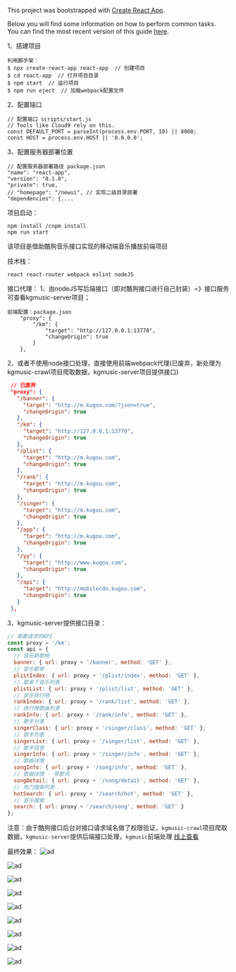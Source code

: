 This project was bootstrapped with [Create React App](https://github.com/facebook/create-react-app).

Below you will find some information on how to perform common tasks.<br>
You can find the most recent version of this guide [here](https://github.com/facebook/create-react-app/blob/master/packages/react-scripts/template/README.md).

1、搭建项目

    利用脚手架：
    $ npx create-react-app react-app  // 创建项目
    $ cd react-app  // 打开项目目录
    $ npm start  // 运行项目
    $ npm run eject  // 加载webpack配置文件

2、配置端口

    // 配置端口 scripts/start.js
    // Tools like Cloud9 rely on this.
    const DEFAULT_PORT = parseInt(process.env.PORT, 10) || 8008;
    const HOST = process.env.HOST || '0.0.0.0';   

3、配置服务器部署位置

    // 配置服务器部署路径 package.json
    "name": "react-app",
    "version": "0.1.0",
    "private": true,
    // "homepage": "/newui", // 实现二级目录部署
    "dependencies": {....

项目启动：

  	npm install /cnpm install
  	npm run start

该项目是借助酷狗音乐接口实现的移动端音乐播放前端项目

技术栈：

 	react react-router webpack eslint nodeJS

接口代理：
1、由nodeJS写后端接口（即对酷狗接口进行自己封装）=》接口服务可查看kgmusic-server项目；
	
	前端配置：package.json
     	"proxy": {
           	"/km": {
          		"target": "http://127.0.0.1:13770",
         	 	"changeOrigin": true
        	}
      	},
	
 2、或者不使用node接口处理，直接使用前端webpack代理(已废弃，新处理为kgmusic-crawl项目爬取数据，kgmusic-server项目提供接口)
 
 ``````json
  // 已废弃
  "proxy": {
    "/banner": {
      "target": "http://m.kugou.com/?json=true",
      "changeOrigin": true
    },
    "/km": {
      "target": "http://127.0.0.1:13770",
      "changeOrigin": true
    },
    "/plist": {
      "target": "http://m.kugou.com",
      "changeOrigin": true
    },
    "/rank": {
      "target": "http://m.kugou.com",
      "changeOrigin": true
    },
    "/singer": {
      "target": "http://m.kugou.com",
      "changeOrigin": true
    },
    "/app": {
      "target": "http://m.kugou.com",
      "changeOrigin": true
    },
    "/yy": {
      "target": "http://www.kugou.com",
      "changeOrigin": true
    },
    "/api": {
      "target": "http://mobilecdn.kugou.com",
      "changeOrigin": true
    }
  },
``````

3、kgmusic-server提供接口目录：
``````js
// 需要请求的API
const proxy = '/km';
const api = {
  // 音乐新歌榜
  banner: { url: proxy + '/banner', method: 'GET' },
  // 音乐歌单
  plistIndex: { url: proxy + '/plist/index', method: 'GET' },
  // 歌单下音乐列表
  plistList: { url: proxy + '/plist/list', method: 'GET' },
  // 音乐排行榜
  rankIndex: { url: proxy + '/rank/list', method: 'GET' },
  // 排行榜歌曲列表
  rankInfo: { url: proxy + '/rank/info', method: 'GET' },
  // 歌手分类
  singerClass: { url: proxy + '/singer/class', method: 'GET' },
  // 歌手列表
  singerList: { url: proxy + '/singer/list', method: 'GET' },
  // 歌手信息
  singerInfo: { url: proxy + '/singer/info', method: 'GET' },
  // 歌曲详情
  songInfo: { url: proxy + '/song/info', method: 'GET' },
  // 歌曲详情 - 带歌词
  songDetail: { url: proxy + '/song/detail', method: 'GET' },
  // 热门搜索列表
  hotSearch: { url: proxy + '/search/hot', method: 'GET' },
  // 音乐搜索
  search: { url: proxy + '/search/song', method: 'GET' }
};
``````
 
 
 注意：由于酷狗接口后台对接口请求域名做了权限验证，`kgmusic-crawl`项目爬取数据，`kgmusic-server`提供后端接口处理，`kgmusic`前端处理 [线上查看](http://m.xuguoqian.com/)
 
 最终效果：
![ad](https://github.com/mugongxu/kgmusic/blob/master/20190306105013.jpg)

![ad](https://github.com/mugongxu/kgmusic/blob/master/20190306105043.jpg)

![ad](https://github.com/mugongxu/kgmusic/blob/master/20190306105056.jpg)

![ad](https://github.com/mugongxu/kgmusic/blob/master/20190306105109.jpg)

![ad](https://github.com/mugongxu/kgmusic/blob/master/20190306105150.jpg)

![ad](https://github.com/mugongxu/kgmusic/blob/master/20190306105204.jpg)

![ad](https://github.com/mugongxu/kgmusic/blob/master/20190306105223.jpg)

![ad](https://github.com/mugongxu/kgmusic/blob/master/20190306105230.jpg)

![ad](https://github.com/mugongxu/kgmusic/blob/master/20190306105239.jpg)
